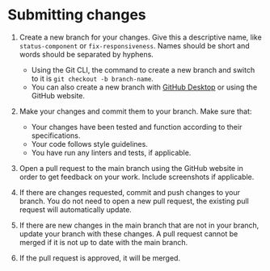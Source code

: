 # Submitting changes

1. Create a new branch for your changes. Give this a descriptive name, like `status-component` or `fix-responsiveness`. Names should be short and words should be separated by hyphens.

    - Using the Git CLI, the command to create a new branch and switch to it is `git checkout -b branch-name`.
    - You can also create a new branch with [GitHub Desktop](https://desktop.github.com/) or using the GitHub website.

2. Make your changes and commit them to your branch. Make sure that:

    - Your changes have been tested and function according to their specifications.
    - Your code follows style guidelines.
    - You have run any linters and tests, if applicable.

3. Open a pull request to the main branch using the GitHub website in order to get feedback on your work. Include screenshots if applicable.

4. If there are changes requested, commit and push changes to your branch. You do not need to open a new pull request, the existing pull request will automatically update.

5. If there are new changes in the main branch that are not in your branch, update your branch with these changes. A pull request cannot be merged if it is not up to date with the main branch.

6. If the pull request is approved, it will be merged.
